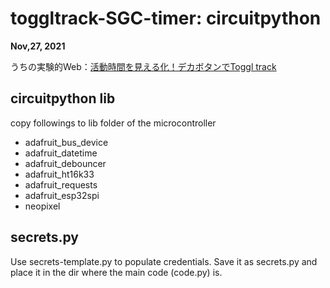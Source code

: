 # toggltrack-SGC-timer: circuitpython

**Nov,27, 2021**

うちの実験的Web：[活動時間を見える化！デカボタンでToggl track](https://makeintoshape.com/toggl-track)



## circuitpython lib

copy followings to lib folder of the microcontroller

- adafruit_bus_device
- adafruit_datetime
- adafruit_debouncer
- adafruit_ht16k33
- adafruit_requests
- adafruit_esp32spi
- neopixel



## secrets.py

Use secrets-template.py to populate credentials.  Save it as secrets.py and place it in the dir where the main code (code.py) is.

